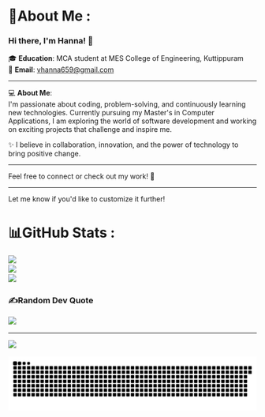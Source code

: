 # 💫About Me :

### Hi there, I'm Hanna! 👋  

🎓 **Education**: MCA student at MES College of Engineering, Kuttippuram  
📧 **Email**: [vhanna659@gmail.com](mailto:vhanna659@gmail.com)  

---

💻 **About Me**:  
I'm passionate about coding, problem-solving, and continuously learning new technologies. Currently pursuing my Master's in Computer Applications, I am exploring the world of software development and working on exciting projects that challenge and inspire me.  

✨ I believe in collaboration, innovation, and the power of technology to bring positive change.  

---

Feel free to connect or check out my work! 🌟  

--- 

Let me know if you'd like to customize it further!
# 📊GitHub Stats :
![](https://github-readme-stats.vercel.app/api?username=imhannnah&theme=chartreuse-dark&hide_border=true&include_all_commits=true&count_private=false)<br/>
![](https://github-readme-streak-stats.herokuapp.com/?user=imhannnah&theme=chartreuse-dark&hide_border=true)<br/>
![](https://github-readme-stats.vercel.app/api/top-langs/?username=imhannnah&theme=chartreuse-dark&hide_border=true&include_all_commits=true&count_private=false&layout=compact)

### ✍️Random Dev Quote
![](https://quotes-github-readme.vercel.app/api?type=horizontal&theme=dark)

---
[![](https://visitcount.itsvg.in/api?id=imhannnah&icon=2&color=0)](https://visitcount.itsvg.in)

[![](https://github.com/imhannnah/imhannnah/blob/main/snake.svg)]()
